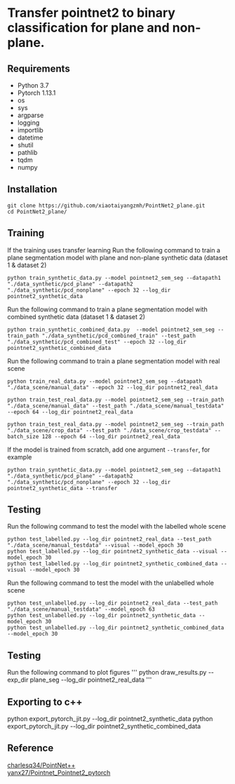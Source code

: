 # Transfer pointnet2 to binary classification for plane and non-plane.

## Requirements
* Python 3.7
* Pytorch 1.13.1
* os
* sys
* argparse
* logging
* importlib
* datetime
* shutil
* pathlib
* tqdm
* numpy

## Installation
```
git clone https://github.com/xiaotaiyangzmh/PointNet2_plane.git
cd PointNet2_plane/
```

## Training
If the training uses transfer learning
Run the following command to train a plane segmentation model with plane and non-plane synthetic data (dataset 1 & dataset 2)
```
python train_synthetic_data.py --model pointnet2_sem_seg --datapath1 "./data_synthetic/pcd_plane" --datapath2 "./data_synthetic/pcd_nonplane" --epoch 32 --log_dir pointnet2_synthetic_data

```
Run the following command to train a plane segmentation model with combined synthetic data (dataset 1 & dataset 2)
```
python train_synthetic_combined_data.py  --model pointnet2_sem_seg --train_path "./data_synthetic/pcd_combined_train" --test_path "./data_synthetic/pcd_combined_test" --epoch 32 --log_dir pointnet2_synthetic_combined_data
```
Run the following command to train a plane segmentation model with real scene
```
python train_real_data.py --model pointnet2_sem_seg --datapath "./data_scene/manual_data" --epoch 32 --log_dir pointnet2_real_data

python train_test_real_data.py --model pointnet2_sem_seg --train_path "./data_scene/manual_data" --test_path "./data_scene/manual_testdata" --epoch 64 --log_dir pointnet2_real_data

python train_test_real_data.py --model pointnet2_sem_seg --train_path "./data_scene/crop_data" --test_path "./data_scene/crop_testdata" --batch_size 128 --epoch 64 --log_dir pointnet2_real_data
```

If the model is trained from scratch, add one argument ```--transfer```, for example
```
python train_synthetic_data.py --model pointnet2_sem_seg --datapath1 "./data_synthetic/pcd_plane" --datapath2 "./data_synthetic/pcd_nonplane" --epoch 32 --log_dir pointnet2_synthetic_data --transfer

```

## Testing
Run the following command to test the model with the labelled whole scene
```
python test_labelled.py --log_dir pointnet2_real_data --test_path "./data_scene/manual_testdata" --visual --model_epoch 30
python test_labelled.py --log_dir pointnet2_synthetic_data --visual --model_epoch 30
python test_labelled.py --log_dir pointnet2_synthetic_combined_data --visual --model_epoch 30
```

Run the following command to test the model with the unlabelled whole scene
```
python test_unlabelled.py --log_dir pointnet2_real_data --test_path "./data_scene/manual_testdata" --model_epoch 63
python test_unlabelled.py --log_dir pointnet2_synthetic_data --model_epoch 30
python test_unlabelled.py --log_dir pointnet2_synthetic_combined_data --model_epoch 30
```

## Testing
Run the following command to plot figures
'''
python draw_results.py --exp_dir plane_seg --log_dir pointnet2_real_data
'''

## Exporting to c++
python export_pytorch_jit.py --log_dir pointnet2_synthetic_data
python export_pytorch_jit.py --log_dir pointnet2_synthetic_combined_data

## Reference
[charlesq34/PointNet++](https://github.com/charlesq34/pointnet2)<br>
[yanx27/Pointnet_Pointnet2_pytorch](https://github.com/yanx27/Pointnet_Pointnet2_pytorch)

